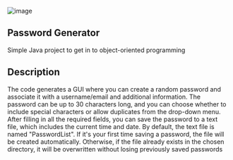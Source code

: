 ![image](https://external-content.duckduckgo.com/iu/?u=https%3A%2F%2Fcdn.shortpixel.ai%2Fclient%2Fq_glossy%2Cret_img%2Fhttps%3A%2F%2Fwww.coinsmart.com%2Fwp-content%2Fthemes%2Fcoin-wp%2Fassets%2Fimages%2Fpassword-generator%402x.png&f=1&nofb=1&ipt=3ea2a8d04aab5b2b77ede9b8d12551e8c5f977e66ffb53b86009021c8848df13&ipo=images)
## Password Generator
Simple Java project to get in to object-oriented programming
## Description
The code generates a GUI where you can create a random password and associate it with a username/email and additional information. The password can be up to 30 characters long, and you can choose whether to include special characters or allow duplicates from the drop-down menu. After filling in all the required fields, you can save the password to a text file, which includes the current time and date. By default, the text file is named "PasswordList". If it's your first time saving a password, the file will be created automatically. Otherwise, if the file already exists in the chosen directory, it will be overwritten without losing previously saved passwords
